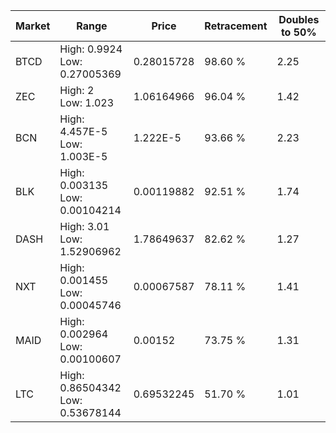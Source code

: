 | Market | Range | Price| Retracement | Doubles to 50% |
| --- | --- | --- | --- | --- |
| BTCD | High: 0.9924<br />Low: 0.27005369 | 0.28015728 | 98.60 % | 2.25 |
| ZEC | High: 2<br />Low: 1.023 | 1.06164966 | 96.04 % | 1.42 |
| BCN | High: 4.457E-5<br />Low: 1.003E-5 | 1.222E-5 | 93.66 % | 2.23 |
| BLK | High: 0.003135<br />Low: 0.00104214 | 0.00119882 | 92.51 % | 1.74 |
| DASH | High: 3.01<br />Low: 1.52906962 | 1.78649637 | 82.62 % | 1.27 |
| NXT | High: 0.001455<br />Low: 0.00045746 | 0.00067587 | 78.11 % | 1.41 |
| MAID | High: 0.002964<br />Low: 0.00100607 | 0.00152 | 73.75 % | 1.31 |
| LTC | High: 0.86504342<br />Low: 0.53678144 | 0.69532245 | 51.70 % | 1.01 |
